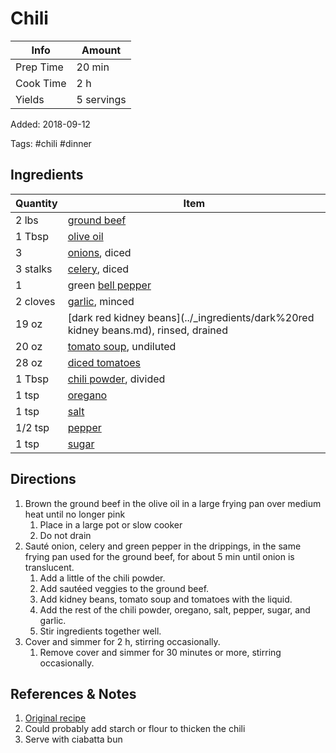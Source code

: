 # Chili

| Info      | Amount     |
| --------- | ---------- |
| Prep Time | 20 min     |
| Cook Time | 2 h        |
| Yields    | 5 servings |

Added: 2018-09-12

Tags: #chili #dinner

## Ingredients

| Quantity | Item                                                                                 |
| -------- | ------------------------------------------------------------------------------------ |
| 2 lbs    | [ground beef](../_ingredients/ground%20beef.md)                                      |
| 1 Tbsp   | [olive oil](../_ingredients/olive%20oil.md)                                          |
| 3        | [onions](../_ingredients/onions.md), diced                                           |
| 3 stalks | [celery](../_ingredients/celery.md), diced                                           |
| 1        | green [bell pepper](../_ingredients/bell%20pepper.md)                                |
| 2 cloves | [garlic](../_ingredients/garlic.md), minced                                          |
| 19 oz    | [dark red kidney beans](../_ingredients/dark%20red kidney beans.md), rinsed, drained |
| 20 oz    | [tomato soup](../_ingredients/tomato-soup.md), undiluted                             |
| 28 oz    | [diced tomatoes](../_ingredients/diced%20tomatoes.md)                                |
| 1 Tbsp   | [chili powder](../_ingredients/chili%20powder.md), divided                           |
| 1 tsp    | [oregano](../_ingredients/oregano.md)                                                |
| 1 tsp    | [salt](../_ingredients/salt.md)                                                      |
| 1/2 tsp  | [pepper](../_ingredients/pepper.md)                                                  |
| 1 tsp    | [sugar](../_ingredients/sugar.md)                                                    |

## Directions

1. Brown the ground beef in the olive oil in a large frying pan over medium heat until no longer pink
     1. Place in a large pot or slow cooker
     2. Do not drain
2. Sauté onion, celery and green pepper in the drippings, in the same frying pan used for the ground beef, for about 5 min until onion is translucent.
      1. Add a little of the chili powder.
      2. Add sautéed veggies to the ground beef.
      3. Add kidney beans, tomato soup and tomatoes with the liquid.
      4. Add the rest of the chili powder, oregano, salt, pepper, sugar, and garlic.
      5. Stir ingredients together well.
3. Cover and simmer for 2 h, stirring occasionally.
     1. Remove cover and simmer for 30 minutes or more, stirring occasionally.

## References & Notes

1. [Original recipe](https://www.geniuskitchen.com/recipe/tim-hortons-chili-446951)
2. Could probably add starch or flour to thicken the chili
3. Serve with ciabatta bun

